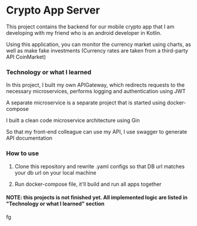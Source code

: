 
# Crypto App Server
This project contains the backend for our mobile crypto app that I am developing with my friend who is an android developer in Kotlin.

Using this application, you can monitor the currency market using charts, as well as make fake investments (Currency rates are taken from a third-party API CoinMarket)


### Technology or what I learned
In this project, I built my own APIGateway, which redirects requests to the necessary microservices, performs logging and authentication using JWT

A separate microservice is a separate project that is started using docker-compose

I built a clean code microservice architecture using Gin

So that my front-end colleague can use my API, I use swagger to generate API documentation

### How to use
1. Clone this repository and rewrite .yaml configs so that DB url matches your db url on your local machine

2. Run docker-compose file, it'll build and run all apps together

#### NOTE: this projects is not finished yet. All implemented logic are listed in "Technology or what I learned" section
fg